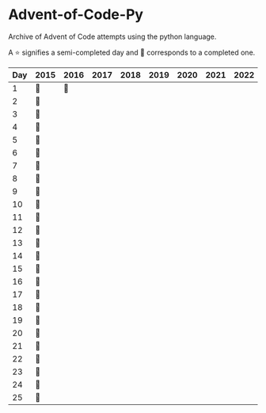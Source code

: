 # Advent-of-Code-Py
Archive of Advent of Code attempts using the python language.

 A :star: signifies a semi-completed day and :star2: corresponds to a completed one.

| Day | 2015    | 2016    | 2017 | 2018 | 2019 | 2020 | 2021 | 2022 | 2023 |
|-----|---------|---------|------|------|------|------|------|------|------|
| 1   | :star2: | :star2: |      |      |      |      |      |      |      |
| 2   | :star2: |         |      |      |      |      |      |      |      |
| 3   | :star2: |         |      |      |      |      |      |      |      |
| 4   | :star2: |         |      |      |      |      |      |      |      |
| 5   | :star2: |         |      |      |      |      |      |      |      |
| 6   | :star2: |         |      |      |      |      |      |      |      |
| 7   | :star2: |         |      |      |      |      |      |      |      |
| 8   | :star2: |         |      |      |      |      |      |      |      |
| 9   | :star2: |         |      |      |      |      |      |      |      |
| 10  | :star2: |         |      |      |      |      |      |      |      |
| 11  | :star2: |         |      |      |      |      |      |      |      |
| 12  | :star2: |         |      |      |      |      |      |      |      |
| 13  | :star2: |         |      |      |      |      |      |      |      |
| 14  | :star2: |         |      |      |      |      |      |      |      |
| 15  | :star2: |         |      |      |      |      |      |      |      |
| 16  | :star2: |         |      |      |      |      |      |      |      |
| 17  | :star2: |         |      |      |      |      |      |      |      |
| 18  | :star2: |         |      |      |      |      |      |      |      |
| 19  | :star2: |         |      |      |      |      |      |      |      |
| 20  | :star2: |         |      |      |      |      |      |      |      |
| 21  | :star2: |         |      |      |      |      |      |      |      |
| 22  | :star2: |         |      |      |      |      |      |      |      |
| 23  | :star2: |         |      |      |      |      |      |      |      |
| 24  | :star2: |         |      |      |      |      |      |      |      |
| 25  | :star2: |         |      |      |      |      |      |      |      |
